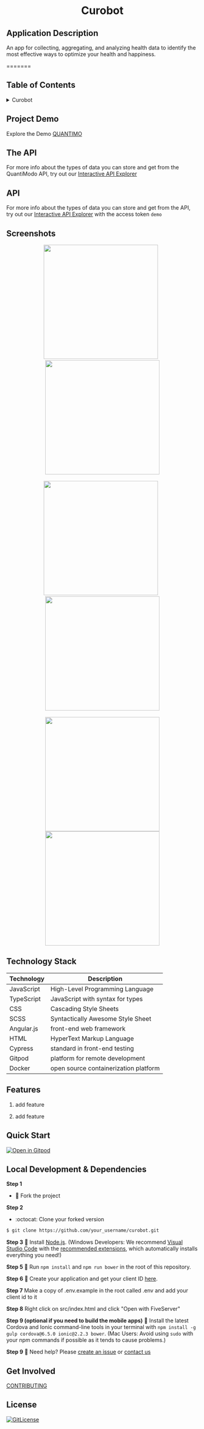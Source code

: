 <!-- PROJECT TITLE -->
  <h1 align="center">Curobot</h1>

## Application Description

An app for collecting, aggregating, and analyzing health data to identify the most effective ways to optimize your health and happiness. 

=======
## Table of Contents

<details>
<summary>Curobot</summary>

- [Application Description](#application-description)
- [Table of Contents](#table-of-contents)
- [Project Demo](#demo)
- [The API](#api)
- [Screenshots](#screenshots)
- [Technology Stack](#technology-stack)
- [Screenshots](#screenshots)
- [Features](#features)
- [Local Development](#local-development)
- [Known Issues](#known-issues)
- [Getting Involved](#getting-involved)
- [License](#license)

</details>

## Project Demo

Explore the Demo [QUANTIMO](https://web.quantimo.do)

## The API

For more info about the types of data you can store and get from the QuantiModo API, try out our
[Interactive API Explorer](https://app.curedao.org/docs)

## API
For more info about the types of data you can store and get from the API, try out our
[Interactive API Explorer](https://curedao.readme.io) with the access token `demo`

## Screenshots

<p align="center">
<img src="https://raw.githubusercontent.com/QuantiModo/quantimodo-android-chrome-ios-web-app/develop/resources-shared/screenshots/5.5-inch%20(iPhone%206%2B)%20-%20History%20Screenshot%201.jpg" width="300">
&nbsp
<img src="https://raw.githubusercontent.com/QuantiModo/quantimodo-android-chrome-ios-web-app/develop/resources-shared/screenshots/5.5-inch%20(iPhone%206+)%20-%20import%20data%20Screenshot%201.jpg" width="300">
<br><br>
<img src="https://raw.githubusercontent.com/QuantiModo/quantimodo-android-chrome-ios-web-app/develop/resources-shared/screenshots/5.5-inch%20(iPhone%206+)%20-%20bar%20chart%20Screenshot%201.jpg" width="300">
&nbsp
<img src="https://raw.githubusercontent.com/QuantiModo/quantimodo-android-chrome-ios-web-app/develop/resources-shared/screenshots/5.5-inch%20(iPhone%206+)%20-%20predictors%20Screenshot%201.jpg" width="300">
<br><br>
<img src="https://raw.githubusercontent.com/QuantiModo/quantimodo-android-chrome-ios-web-app/develop/resources-shared/screenshots/5.5-inch%20(iPhone%206+)%20-%20reminder%20inbox%20Screenshot%201.jpg?" width="300">
<img src="https://user-images.githubusercontent.com/2808553/138347736-f3cbea7a-85fe-4288-921a-78a05b93026d.png" width="300">
</p>

## Technology Stack

| Technology   | Description                                                              |
| ------------ | ------------------------------------------------------------------------ |
| JavaScript   | High-Level Programming Language                      |
| TypeScript      | JavaScript with syntax for types                   |
| CSS      | Cascading Style Sheets                                |
| SCSS      | Syntactically Awesome Style Sheet                        |
| Angular.js      |  front-end web framework                           |
| HTML      | HyperText Markup Language                                |
| Cypress      | standard in front-end testing                         |
| Gitpod      | platform for remote development                        |
| Docker      | open source containerization platform                  |


## Features

1. add feature

2. add feature



## Quick Start
[![Open in Gitpod](https://camo.githubusercontent.com/1eb1ddfea6092593649f0117f7262ffa8fbd3017/68747470733a2f2f676974706f642e696f2f627574746f6e2f6f70656e2d696e2d676974706f642e737667)](https://gitpod-referer.now.sh/api/gitpod-referer-redirect)

## Local Development & Dependencies

**Step 1** 
- :wrench: Fork the project

**Step 2**
- :octocat: Clone your forked version

```bash
$ git clone https://github.com/your_username/curobot.git
```

**Step 3**
:hammer: Install [Node.js](http://nodejs.org/).  (Windows Developers: We recommend [Visual Studio Code](https://code.visualstudio.com/) with the [recommended extensions](.vscode/extensions.json), which automatically installs everything you need!)

**Step 5**
 :running: Run `npm install` and `npm run bower` in the root of this repository.

**Step 6**
:ticket: Create your application and get your client ID [here](https://builder.quantimo.do).

**Step 7**
Make a copy of .env.example in the root called .env and add your client id to it

**Step 8**
Right click on src/index.html and click "Open with FiveServer"

**Step 9 (optional if you need to build the mobile apps)**
:hammer: Install the latest Cordova and Ionic command-line tools in your terminal with `npm install -g gulp cordova@6.5.0 ionic@2.2.3 bower`.
(Mac Users:  Avoid using `sudo` with your npm commands if possible as it tends to cause problems.)

**Step 9**
 :raising_hand: Need help?  Please [create an issue](/issues) or [contact us](http://help.quantimo.do)

## Get Involved

[CONTRIBUTING](https://www.curedao.org/join-us)

## License

[![GitLicense](https://img.shields.io/badge/License-GNU-blue.svg)](https://github.com/cure-dao/curobot/blob/develop/LICENSE.md)





